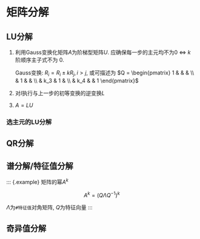 # 矩阵分解

## LU分解

1. 利用Gauss变换化矩阵$A$为阶梯型矩阵$U$.
   应确保每一步的主元均不为0 $\Leftrightarrow$ $k$ 阶顺序主子式不为 $0$.

   Gauss变换: $R_i = R_i \pm k R_j, i > j$,
   或可描述为
   $Q = \begin{pmatrix}
   1 & & & \\
   & 1 & & \\
   & k_3 & 1 & \\
   & k_4 & & 1
   \end{pmatrix}$

2. 对$I$执行与上一步的初等变换的逆变换$L$
3. $A = LU$

### 选主元的LU分解

## QR分解

## 谱分解/特征值分解

::: {.example}
矩阵的幂$A^k$

$$
A^k = (Q \Lambda Q^{-1})^k
$$

$\Lambda$为`#特征值`对角矩阵, $Q$为特征向量
:::

## 奇异值分解